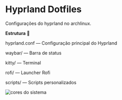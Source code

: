 # Hyprland Dotfiles 

Configurações do hyprland no archlinux.

**Estrutura** 📂

hyprland.conf — Configuração principal do Hyprland

waybar/ — Barra de status

kitty/ — Terminal 

rofi/ — Launcher Rofi

scripts/ — Scripts personalizados

![cores do sistema](https://github.com/hudsbls/dotfiles/blob/main/colors_.jpeg?raw=true)
